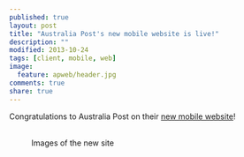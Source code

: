 ```yaml
---
published: true
layout: post
title: "Australia Post's new mobile website is live!"
description: ""
modified: 2013-10-24
tags: [client, mobile, web]
image:
  feature: apweb/header.jpg
comments: true
share: true
---
```


Congratulations to Australia Post on their <a href="https://m.auspost.com.au" target="_blank">new mobile website</a>!

<figure class="half">
	<img src="{{site.url}}/images/apweb/IMG_0259.PNG" alt="">
	<img src="{{site.url}}/images/apweb/IMG_0260.PNG" alt="">
	<img src="{{site.url}}/images/apweb/IMG_0261.PNG" alt="">
	<img src="{{site.url}}/images/apweb/IMG_0262.PNG" alt="">
	<figcaption>Images of the new site</figcaption>
</figure>

